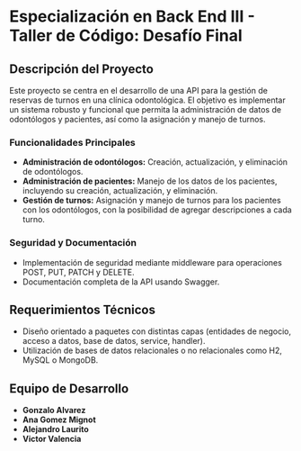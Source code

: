 # Especialización en Back End III - Taller de Código: Desafío Final

## Descripción del Proyecto
Este proyecto se centra en el desarrollo de una API para la gestión de reservas de turnos en una clínica odontológica. El objetivo es implementar un sistema robusto y funcional que permita la administración de datos de odontólogos y pacientes, así como la asignación y manejo de turnos.

### Funcionalidades Principales
- **Administración de odontólogos:** Creación, actualización, y eliminación de odontólogos.
- **Administración de pacientes:** Manejo de los datos de los pacientes, incluyendo su creación, actualización, y eliminación.
- **Gestión de turnos:** Asignación y manejo de turnos para los pacientes con los odontólogos, con la posibilidad de agregar descripciones a cada turno.

### Seguridad y Documentación
- Implementación de seguridad mediante middleware para operaciones POST, PUT, PATCH y DELETE.
- Documentación completa de la API usando Swagger.

## Requerimientos Técnicos
- Diseño orientado a paquetes con distintas capas (entidades de negocio, acceso a datos, base de datos, service, handler).
- Utilización de bases de datos relacionales o no relacionales como H2, MySQL o MongoDB.

## Equipo de Desarrollo
- **Gonzalo Alvarez**
- **Ana Gomez Mignot**
- **Alejandro Laurito**
- **Victor Valencia**
